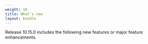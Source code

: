 ```yaml
---
weight: 10
title: What´s new
layout: bundle
---
```



Release 10.15.0 includes the following new features or major feature enhancements.
